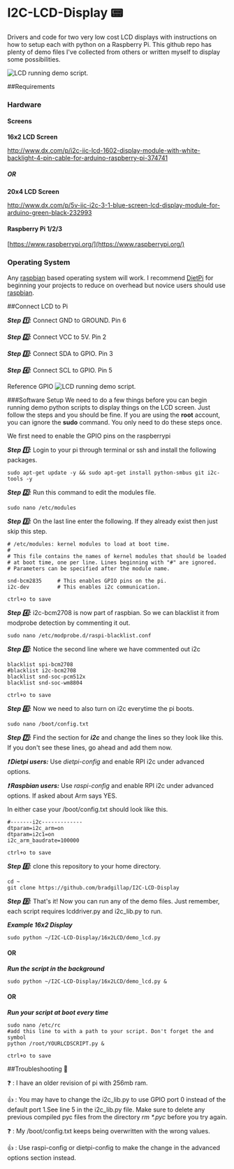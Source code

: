 # I2C-LCD-Display :pager:

Drivers and code for two very low cost LCD displays with instructions on how to setup each with python on a Raspberry Pi. This github repo has plenty of demo files I've collected from others or written myself to display some possibilities. 


![LCD running demo script.](https://github.com/bradgillap/I2C-LCD-Display/blob/master/example.jpg)

##Requirements
### Hardware
#### Screens

**16x2 LCD Screen**

http://www.dx.com/p/i2c-iic-lcd-1602-display-module-with-white-backlight-4-pin-cable-for-arduino-raspberry-pi-374741
##### OR
**20x4 LCD Screen**

http://www.dx.com/p/5v-iic-i2c-3-1-blue-screen-lcd-display-module-for-arduino-green-black-232993
#### Raspberry Pi 1/2/3
[https://www.raspberrypi.org/](https://www.raspberrypi.org/)
### Operating System
Any [raspbian](https://www.raspbian.org/) based operating system will work. I recommend [DietPi](http://dietpi.com/) for beginning your projects to reduce on overhead but novice users should use [raspbian](https://www.raspbian.org/).

##Connect LCD to Pi

***Step :one::***  Connect GND to GROUND. Pin 6

***Step :two::*** Connect VCC to 5V. Pin 2

***Step :three::*** Connect SDA to GPIO. Pin 3

***Step :four::*** Connect SCL to GPIO. Pin 5

Reference GPIO
![LCD running demo script.](https://github.com/bradgillap/I2C-LCD-Display/blob/master/gpioref2.png)


###Software Setup
We need to do a few things before you can begin running demo python scripts to display things on the LCD screen. Just follow the steps and you should be fine. If you are using the **root** account, you can ignore the **sudo** command. You only need to do these steps once.

We first need to enable the GPIO pins on the raspberrypi

***Step :one::*** Login to your pi through terminal or ssh and install the following packages.
```
sudo apt-get update -y && sudo apt-get install python-smbus git i2c-tools -y
```
***Step :two::*** Run this command to edit the modules file.
```
sudo nano /etc/modules
```
***Step :three::*** On the last line enter the following. If they already exist then just skip this step.
```
# /etc/modules: kernel modules to load at boot time.
#
# This file contains the names of kernel modules that should be loaded
# at boot time, one per line. Lines beginning with "#" are ignored.
# Parameters can be specified after the module name.

snd-bcm2835     # This enables GPIO pins on the pi.
i2c-dev         # This enables i2c communication.
```
```
ctrl+o to save
```
***Step :four::*** i2c-bcm2708 is now part of raspbian. So we can blacklist it from modprobe detection by commenting it out.
```
sudo nano /etc/modprobe.d/raspi-blacklist.conf
```
***Step :five::*** Notice the second line where we have commented out i2c
```
blacklist spi-bcm2708
#blacklist i2c-bcm2708
blacklist snd-soc-pcm512x
blacklist snd-soc-wm8804
```
```
ctrl+o to save
```
***Step :six::*** Now we need to also turn on i2c everytime the pi boots.
```
sudo nano /boot/config.txt
```
***Step :seven::*** Find the section for ***i2c*** and change the lines so they look like this. If you don't see these lines, go ahead and add them now.

***:exclamation: Dietpi users:*** Use *dietpi-config* and enable RPI i2c under advanced options.

***:exclamation: Raspbian users:*** Use *raspi-config* and enable RPI i2c under advanced options. If asked about Arm says YES.

In either case your /boot/config.txt should look like this.
```
#-------i2c-------------
dtparam=i2c_arm=on
dtparam=i2c1=on
i2c_arm_baudrate=100000
```
```
ctrl+o to save
```
***Step :eight::*** clone this repository to your home directory.
```
cd ~
git clone https://github.com/bradgillap/I2C-LCD-Display
```

***Step :nine::*** That's it! Now you can run any of the demo files. Just remember, each script requires lcddriver.py and i2c_lib.py to run. 

***Example 16x2 Display***
```
sudo python ~/I2C-LCD-Display/16x2LCD/demo_lcd.py
```
#### OR

***Run the script in the background***
```
sudo python ~/I2C-LCD-Display/16x2LCD/demo_lcd.py &
```

#### OR

***Run your script at boot every time***
```
sudo nano /etc/rc
#add this line to with a path to your script. Don't forget the and symbol
python /root/YOURLCDSCRIPT.py &
```
```
ctrl+o to save
```

##Troubleshooting :raising_hand:

:question: : I have an older revision of pi with 256mb ram.

:thumbsup: : You may have to change the i2c_lib.py to use GPIO port 0 instead of the default port 1.See line 5 in the i2c_lib.py file. Make sure to delete any previous compiled pyc files from the directory _rm *.pyc_ before you try again.


:question: : My /boot/config.txt keeps being overwritten with the wrong values.

:thumbsup: : Use raspi-config or dietpi-config to make the change in the advanced options section instead.
